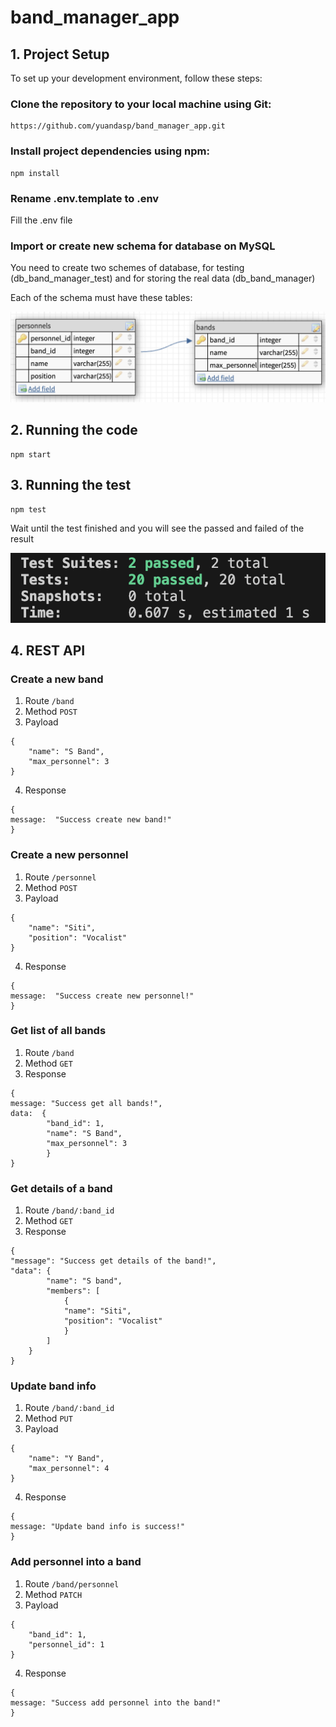 # band_manager_app

## 1. Project Setup

To set up your development environment, follow these steps:

### Clone the repository to your local machine using Git:

```
https://github.com/yuandasp/band_manager_app.git
```

### Install project dependencies using npm:

```
npm install
```

### Rename .env.template to .env

Fill the .env file

### Import or create new schema for database on MySQL

You need to create two schemes of database, for testing (db_band_manager_test) and for storing the real data (db_band_manager)

Each of the schema must have these tables:

![database schema](/doc/database.png)

## 2. Running the code

```
npm start
```

## 3. Running the test

```
npm test
```

Wait until the test finished and you will see the passed and failed of the result

![test result](/doc/test_result.png)

## 4. REST API

### Create a new band

1. Route `/band`
2. Method `POST`
3. Payload

```
{
    "name": "S Band",
    "max_personnel": 3
}
```

4. Response

```
{
message:  "Success create new band!"
}
```

### Create a new personnel

1. Route `/personnel`
2. Method `POST`
3. Payload

```
{
    "name": "Siti",
    "position": "Vocalist"
}
```

4. Response

```
{
message:  "Success create new personnel!"
}
```

### Get list of all bands

1. Route `/band`
2. Method `GET`
3. Response

```
{
message: "Success get all bands!",
data:  {
        "band_id": 1,
        "name": "S Band",
        "max_personnel": 3
        }
}
```

### Get details of a band

1. Route `/band/:band_id`
2. Method `GET`
3. Response

```
{
"message": "Success get details of the band!",
"data": {
        "name": "S band",
        "members": [
            {
            "name": "Siti",
            "position": "Vocalist"
            }
        ]
    }
}
```

### Update band info

1. Route `/band/:band_id`
2. Method `PUT`
3. Payload

```
{
    "name": "Y Band",
    "max_personnel": 4
}
```

4. Response

```
{
message: "Update band info is success!"
}
```

### Add personnel into a band

1. Route `/band/personnel`
2. Method `PATCH`
3. Payload

```
{
    "band_id": 1,
    "personnel_id": 1
}
```

4. Response

```
{
message: "Success add personnel into the band!"
}
```
